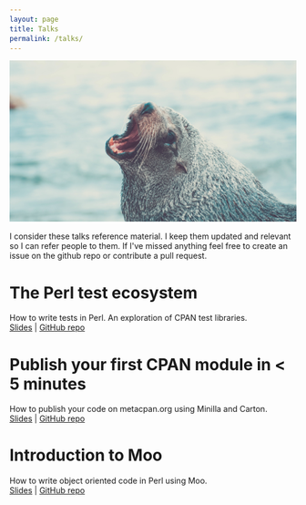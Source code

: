 ```yaml
---
layout: page
title: Talks
permalink: /talks/
---
```


<div class="img-wrapper">
    <img class="title-img" src="/images/seal.jpg">
</div>

I consider these talks reference material.  I keep them updated and relevant so
I can refer people to them.  If I've missed anything feel free to create an
issue on the github repo or contribute a pull request.

# The Perl test ecosystem
How to write tests in Perl.  An exploration of CPAN test libraries.<br>
[Slides](http://kablamo.org/slides-perl-testing) |
[GitHub repo](http://github.com/kablamo/slides-perl-testing)

# Publish your first CPAN module in &lt; 5 minutes
How to publish your code on metacpan.org using Minilla and Carton.<br>
[Slides](http://kablamo.org/slides-first-cpan-module) |
[GitHub repo](http://github.com/kablamo/slides-first-cpan-module)

# Introduction to Moo
How to write object oriented code in Perl using Moo. <br>
[Slides](http://kablamo.org/slides-intro-to-moo) |
[GitHub repo](http://github.com/kablamo/slides-intro-to-moo)

